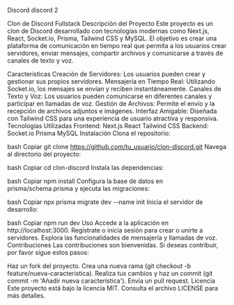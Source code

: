 Discord
discord 2

Clon de Discord Fullstack Descripción del Proyecto Este proyecto es un clon de Discord desarrollado con tecnologías modernas como Next.js, React, Socket.io, Prisma, Tailwind CSS y MySQL. El objetivo es crear una plataforma de comunicación en tiempo real que permita a los usuarios crear servidores, enviar mensajes, compartir archivos y comunicarse a través de canales de texto y voz.

Características Creación de Servidores: Los usuarios pueden crear y gestionar sus propios servidores. Mensajería en Tiempo Real: Utilizando Socket.io, los mensajes se envían y reciben instantáneamente. Canales de Texto y Voz: Los usuarios pueden comunicarse en diferentes canales y participar en llamadas de voz. Gestión de Archivos: Permite el envío y la recepción de archivos adjuntos e imágenes. Interfaz Amigable: Diseñada con Tailwind CSS para una experiencia de usuario atractiva y responsiva. Tecnologías Utilizadas Frontend: Next.js React Tailwind CSS Backend: Socket.io Prisma MySQL Instalación Clona el repositorio:

bash Copiar git clone https://github.com/tu_usuario/clon-discord.git Navega al directorio del proyecto:

bash Copiar cd clon-discord Instala las dependencias:

bash Copiar npm install Configura la base de datos en prisma/schema.prisma y ejecuta las migraciones:

bash Copiar npx prisma migrate dev --name init Inicia el servidor de desarrollo:

bash Copiar npm run dev Uso Accede a la aplicación en http://localhost:3000. Regístrate o inicia sesión para crear o unirte a servidores. Explora las funcionalidades de mensajería y llamadas de voz. Contribuciones Las contribuciones son bienvenidas. Si deseas contribuir, por favor sigue estos pasos:

Haz un fork del proyecto. Crea una nueva rama (git checkout -b feature/nueva-caracteristica). Realiza tus cambios y haz un commit (git commit -m 'Añadir nueva característica'). Envía un pull request. Licencia Este proyecto está bajo la licencia MIT. Consulta el archivo LICENSE para más detalles.